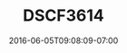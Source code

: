 ---
title: DSCF3614
date: 2016-06-05T09:08:09-07:00
draft: false
location: Seattle, WA
img_url: https://d17enza3bfujl8.cloudfront.net/DSCF3614.jpg
original_fn: ""
tags:
- Seattle, WA

---